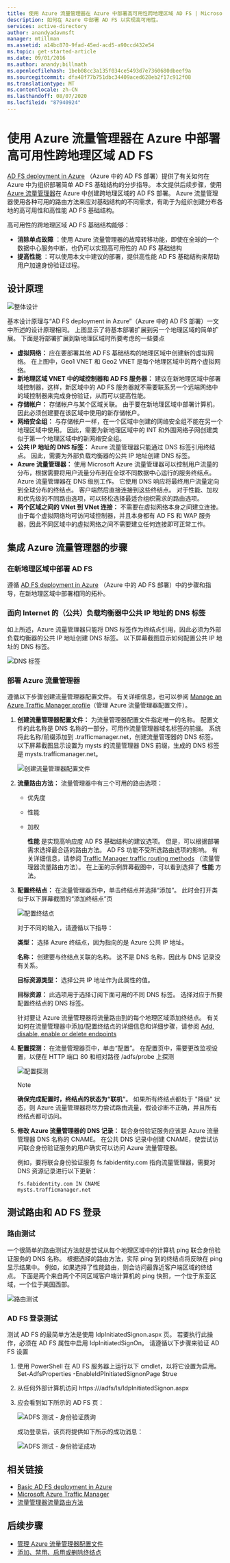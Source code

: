 ```yaml
---
title: 使用 Azure 流量管理器在 Azure 中部署高可用性跨地理区域 AD FS | Microsoft Docs
description: 如何在 Azure 中部署 AD FS 以实现高可用性。
services: active-directory
author: anandyadavmsft
manager: mtillman
ms.assetid: a14bc870-9fad-45ed-acd5-a90ccd432e54
ms.topic: get-started-article
ms.date: 09/01/2016
ms.author: anandy;billmath
ms.openlocfilehash: 1beb08cc3a135f034ce5493d7e7360680dbeef9a
ms.sourcegitcommit: dfa48f77b751dbc34409aced628eb2f17c912f08
ms.translationtype: MT
ms.contentlocale: zh-CN
ms.lasthandoff: 08/07/2020
ms.locfileid: "87940924"
---
```

# <a name="high-availability-cross-geographic-ad-fs-deployment-in-azure-with-azure-traffic-manager"></a>使用 Azure 流量管理器在 Azure 中部署高可用性跨地理区域 AD FS
[AD FS deployment in Azure](how-to-connect-fed-azure-adfs.md) （Azure 中的 AD FS 部署）提供了有关如何在 Azure 中为组织部署简单 AD FS 基础结构的分步指导。 本文提供后续步骤，使用 [Azure 流量管理器](/azure/traffic-manager/)在 Azure 中创建跨地理区域的 AD FS 部署。 Azure 流量管理器使用各种可用的路由方法来应对基础结构的不同需求，有助于为组织创建分布各地的高可用性和高性能 AD FS 基础结构。

高可用性的跨地理区域 AD FS 基础结构能够：

* **消除单点故障** ：使用 Azure 流量管理器的故障转移功能，即使在全球的一个数据中心服务中断，也仍可以实现高可用性的 AD FS 基础结构
* **提高性能** ：可以使用本文中建议的部署，提供高性能 AD FS 基础结构来帮助用户加速身份验证过程。

## <a name="design-principles"></a>设计原理
![整体设计](./media/active-directory-adfs-in-azure-with-azure-traffic-manager/blockdiagram.png)

基本设计原理与“AD FS deployment in Azure”（Azure 中的 AD FS 部署）一文中所述的设计原理相同。 上图显示了将基本部署扩展到另一个地理区域的简单扩展。 下面是将部署扩展到新地理区域时所要考虑的一些要点

* **虚拟网络：** 应在要部署其他 AD FS 基础结构的地理区域中创建新的虚拟网络。 在上图中，Geo1 VNET 和 Geo2 VNET 是每个地理区域中的两个虚拟网络。
* **新地理区域 VNET 中的域控制器和 AD FS 服务器：** 建议在新地理区域中部署域控制器，这样，新区域中的 AD FS 服务器就不需要联系另一个远端网络中的域控制器来完成身份验证，从而可以提高性能。
* **存储帐户：** 存储帐户与某个区域关联。 由于要在新地理区域中部署计算机，因此必须创建要在该区域中使用的新存储帐户。
* **网络安全组：** 与存储帐户一样，在一个区域中创建的网络安全组不能在另一个地理区域中使用。 因此，需要为新地理区域中的 INT 和外围网络子网创建类似于第一个地理区域中的新网络安全组。
* **公共 IP 地址的 DNS 标签：** Azure 流量管理器只能通过 DNS 标签引用终结点。 因此，需要为外部负载均衡器的公共 IP 地址创建 DNS 标签。
* **Azure 流量管理器：** 使用 Microsoft Azure 流量管理器可以控制用户流量的分布，根据需要将用户流量分布到在全球不同数据中心运行的服务终结点。 Azure 流量管理器在 DNS 级别工作。 它使用 DNS 响应将最终用户流量定向到全球分布的终结点。 客户端然后直接连接到这些终结点。 对于性能、加权和优先级的不同路由选项，可以轻松选择最适合组织需求的路由选项。
* **两个区域之间的 VNet 到 VNet 连接：** 不需要在虚拟网络本身之间建立连接。 由于每个虚拟网络均可访问域控制器，并且本身都有 AD FS 和 WAP 服务器，因此不同区域中的虚拟网络之间不需要建立任何连接即可正常工作。

## <a name="steps-to-integrate-azure-traffic-manager"></a>集成 Azure 流量管理器的步骤
### <a name="deploy-ad-fs-in-the-new-geographical-region"></a>在新地理区域中部署 AD FS
遵循 [AD FS deployment in Azure](how-to-connect-fed-azure-adfs.md) （Azure 中的 AD FS 部署）中的步骤和指导，在新地理区域中部署相同的拓朴。

### <a name="dns-labels-for-public-ip-addresses-of-the-internet-facing-public-load-balancers"></a>面向 Internet 的（公共）负载均衡器中公共 IP 地址的 DNS 标签
如上所述，Azure 流量管理器只能将 DNS 标签作为终结点引用，因此必须为外部负载均衡器的公共 IP 地址创建 DNS 标签。 以下屏幕截图显示如何配置公共 IP 地址的 DNS 标签。

![DNS 标签](./media/active-directory-adfs-in-azure-with-azure-traffic-manager/eastfabstsdnslabel.png)

### <a name="deploying-azure-traffic-manager"></a>部署 Azure 流量管理器
遵循以下步骤创建流量管理器配置文件。 有关详细信息，也可以参阅 [Manage an Azure Traffic Manager profile](/azure/traffic-manager/traffic-manager-manage-profiles)（管理 Azure 流量管理器配置文件）。

1. **创建流量管理器配置文件：** 为流量管理器配置文件指定唯一的名称。 配置文件的此名称是 DNS 名称的一部分，可用作流量管理器域名标签的前缀。 系统将此名称/前缀添加到 .trafficmanager.net，创建流量管理器的 DNS 标签。 以下屏幕截图显示设置为 mysts 的流量管理器 DNS 前缀，生成的 DNS 标签是 mysts.trafficmanager.net。

    ![创建流量管理器配置文件](./media/active-directory-adfs-in-azure-with-azure-traffic-manager/trafficmanager01.png)
2. **流量路由方法：** 流量管理器中有三个可用的路由选项：

   * 优先度
   * 性能
   * 加权

     **性能** 是实现高响应度 AD FS 基础结构的建议选项。 但是，可以根据部署需求选择最合适的路由方法。 AD FS 功能不受所选路由选项的影响。 有关详细信息，请参阅 [Traffic Manager traffic routing methods](/azure/traffic-manager/traffic-manager-routing-methods) （流量管理器流量路由方法）。 在上面的示例屏幕截图中，可以看到选择了 **性能** 方法。
3. **配置终结点：** 在流量管理器页中，单击终结点并选择“添加”。 此时会打开类似于以下屏幕截图的“添加终结点”页

   ![配置终结点](./media/active-directory-adfs-in-azure-with-azure-traffic-manager/eastfsendpoint.png)

   对于不同的输入，请遵循以下指导：

   **类型：** 选择 Azure 终结点，因为指向的是 Azure 公共 IP 地址。

   **名称：** 创建要与终结点关联的名称。 这不是 DNS 名称，因此与 DNS 记录没有关系。

   **目标资源类型：** 选择公共 IP 地址作为此属性的值。

   **目标资源：** 此选项用于选择订阅下面可用的不同 DNS 标签。 选择对应于所要配置终结点的 DNS 标签。

   针对要让 Azure 流量管理器将流量路由到的每个地理区域添加终结点。
   有关如何在流量管理器中添加/配置终结点的详细信息和详细步骤，请参阅 [Add, disable, enable or delete endpoints](/azure/traffic-manager/traffic-manager-manage-endpoints)
4. **配置探测：** 在流量管理器页中，单击“配置”。 在配置页中，需要更改监视设置，以便在 HTTP 端口 80 和相对路径 /adfs/probe 上探测

    ![配置探测](./media/active-directory-adfs-in-azure-with-azure-traffic-manager/mystsconfig.png)

   > [!NOTE]
   > **确保完成配置时，终结点的状态为“联机”**。 如果所有终结点都处于 "降级" 状态，则 Azure 流量管理器将尽力尝试路由流量，假设诊断不正确，并且所有终结点都可访问。
   >
   >
5. **修改 Azure 流量管理器的 DNS 记录：** 联合身份验证服务应该是 Azure 流量管理器 DNS 名称的 CNAME。 在公共 DNS 记录中创建 CNAME，使尝试访问联合身份验证服务的用户确实可以访问 Azure 流量管理器。

    例如，要将联合身份验证服务 fs.fabidentity.com 指向流量管理器，需要对 DNS 资源记录进行以下更新：

    <code>fs.fabidentity.com IN CNAME mysts.trafficmanager.net</code>

## <a name="test-the-routing-and-ad-fs-sign-in"></a>测试路由和 AD FS 登录
### <a name="routing-test"></a>路由测试
一个很简单的路由测试方法就是尝试从每个地理区域中的计算机 ping 联合身份验证服务的 DNS 名称。 根据选择的路由方法，实际 ping 到的终结点将反映在 ping 显示结果中。 例如，如果选择了性能路由，则会访问最靠近客户端区域的终结点。 下面是两个来自两个不同区域客户端计算机的 ping 快照，一个位于东亚区域，一个位于美国西部。

![路由测试](./media/active-directory-adfs-in-azure-with-azure-traffic-manager/pingtest.png)

### <a name="ad-fs-sign-in-test"></a>AD FS 登录测试
测试 AD FS 的最简单方法是使用 IdpInitiatedSignon.aspx 页。 若要执行此操作，必须在 AD FS 属性中启用 IdpInitiatedSignOn。 请遵循以下步骤来验证 AD FS 设置

1. 使用 PowerShell 在 AD FS 服务器上运行以下 cmdlet，以将它设置为启用。
   Set-AdfsProperties -EnableIdPInitiatedSignonPage $true
2. 从任何外部计算机访问 https://<yourfederationservicedns>/adfs/ls/IdpInitiatedSignon.aspx
3. 应会看到如下所示的 AD FS 页：

    ![ADFS 测试 - 身份验证质询](./media/active-directory-adfs-in-azure-with-azure-traffic-manager/adfstest1.png)

    成功登录后，该页将提供如下所示的成功消息：

    ![ADFS 测试 - 身份验证成功](./media/active-directory-adfs-in-azure-with-azure-traffic-manager/adfstest2.png)

## <a name="related-links"></a>相关链接
* [Basic AD FS deployment in Azure](how-to-connect-fed-azure-adfs.md)
* [Microsoft Azure Traffic Manager](/azure/traffic-manager/)
* [流量管理器流量路由方法](/azure/traffic-manager/traffic-manager-routing-methods)

## <a name="next-steps"></a>后续步骤
* [管理 Azure 流量管理器配置文件](/azure/traffic-manager/traffic-manager-manage-profiles)
* [添加、禁用、启用或删除终结点](/azure/traffic-manager/traffic-manager-manage-endpoints)
